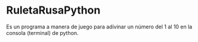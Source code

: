 # RuletaRusaPython

Es un programa a manera de juego para adivinar un número del 1 al 10 en la consola (terminal) de python.
